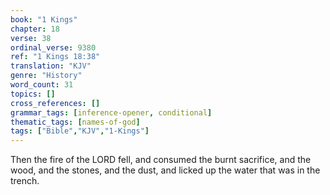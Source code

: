 ```yaml
---
book: "1 Kings"
chapter: 18
verse: 38
ordinal_verse: 9380
ref: "1 Kings 18:38"
translation: "KJV"
genre: "History"
word_count: 31
topics: []
cross_references: []
grammar_tags: [inference-opener, conditional]
thematic_tags: [names-of-god]
tags: ["Bible","KJV","1-Kings"]
---
```

Then the fire of the LORD fell, and consumed the burnt sacrifice, and the wood, and the stones, and the dust, and licked up the water that was in the trench.

